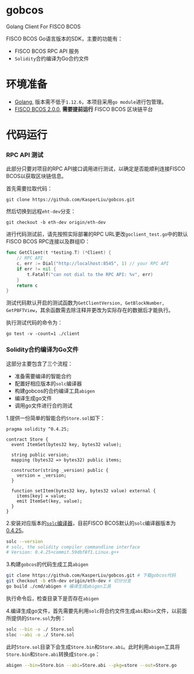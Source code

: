 # gobcos
Golang Client For FISCO BCOS

FISCO BCOS Go语言版本的SDK，主要的功能有：

- FISCO BCOS RPC API 服务
- `Solidity`合约编译为Go合约文件

# 环境准备

- [Golang](https://golang.org/), 版本需不低于`1.12.6`，本项目采用`go module`进行包管理。
- [FISCO BCOS 2.0.0](https://fisco-bcos-documentation.readthedocs.io/zh_CN/latest/), **需要提前运行** FISCO BCOS 区块链平台


# 代码运行

### RPC API 测试

此部分只要对项目的RPC API接口调用进行测试，以确定是否能顺利连接FISCO BCOS以获取区块链信息。

首先需要拉取代码：

```shell
git clone https://github.com/KasperLiu/gobcos.git
```

然后切换到远程`eht-dev`分支：

```shell
git checkout -b eth-dev origin/eth-dev
```

进行代码测试前，请先按照实际部署的RPC URL更改`goclient_test.go`中的默认FISCO BCOS RPC连接以及群组ID：
```go
func GetClient(t *testing.T) (*Client) {
	// RPC API
	c, err := Dial("http://localhost:8545", 1) // your RPC API
	if err != nil {
		t.Fatalf("can not dial to the RPC API: %v", err)
	}
	return c
}
```
测试代码默认开启的测试函数为`GetClientVersion, GetBlockNumber, GetPBFTView`，其余函数需去除注释并更改为实际存在的数据后才能执行。

执行测试代码的命令为：

```shell
go test -v -count=1 ./client
```

### Solidity合约编译为Go文件

这部分主要包含了三个流程：

- 准备需要编译的智能合约
- 配置好相应版本的`solc`编译器
- 构建gobcos的合约编译工具`abigen`
- 编译生成go文件
- 调用go文件进行合约测试

1.提供一份简单的智能合约`Store.sol`如下：

```solidity
pragma solidity ^0.4.25;

contract Store {
  event ItemSet(bytes32 key, bytes32 value);

  string public version;
  mapping (bytes32 => bytes32) public items;

  constructor(string _version) public {
    version = _version;
  }

  function setItem(bytes32 key, bytes32 value) external {
    items[key] = value;
    emit ItemSet(key, value);
  }
}
```

2.安装对应版本的[`solc`编译器](https://github.com/ethereum/solidity/releases/tag/v0.4.25)，目前FISCO BCOS默认的`solc`编译器版本为[0.4.25](https://github.com/ethereum/solidity/releases/tag/v0.4.25)。

```bash
solc --version
# solc, the solidity compiler commandline interface
# Version: 0.4.25+commit.59dbf8f1.Linux.g++
```

3.构建`gobcos`的代码生成工具`abigen`

```bash
git clone https://github.com/KasperLiu/gobcos.git # 下载gobcos代码
git checkout -b eth-dev origin/eth-dev # 切分分支
go build ./cmd/abigen # 编译生成abigen工具
```

执行命令后，检查目录下是否存在`abigen`

4.编译生成go文件，首先需要先利用`solc`将合约文件生成`abi`和`bin`文件，以前面所提供的`Store.sol`为例：

```bash
solc --bin -o ./ Store.sol
sloc --abi -o ./ Store.sol
```

此时`Store.sol`目录下会生成`Store.bin`和`Store.abi`。此时利用`abigen`工具将`Store.bin`和`Store.abi`转换成`Store.go`：

```bash
abigen --bin=Store.bin --abi=Store.abi --pkg=store --out=Store.go
```

